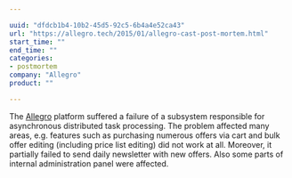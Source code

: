 ```yaml
---

uuid: "dfdcb1b4-10b2-45d5-92c5-6b4a4e52ca43"
url: "https://allegro.tech/2015/01/allegro-cast-post-mortem.html"
start_time: ""
end_time: ""
categories:
- postmortem
company: "Allegro"
product: ""

---
```


The [Allegro](https://allegro.pl) platform suffered a failure of a subsystem responsible for asynchronous distributed task processing. The problem affected many areas, e.g. features such as purchasing numerous offers via cart and bulk offer editing (including price list editing) did not work at all. Moreover, it partially failed to send daily newsletter with new offers. Also some parts of internal administration panel were affected.
